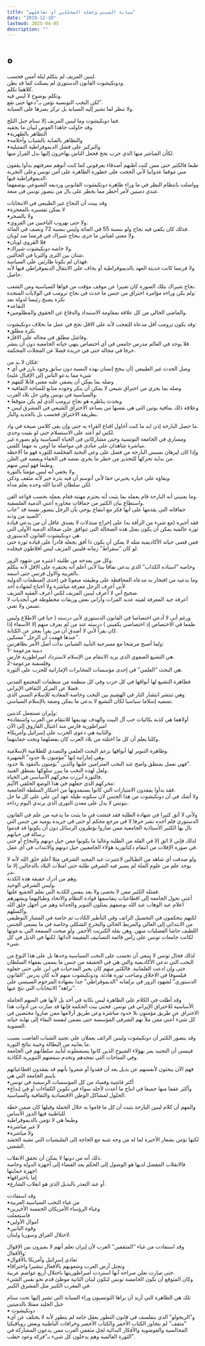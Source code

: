 ```yaml
---
title: "سبابة الصيني وغفلة المحللين أو تغافلهم"
date: "2019-12-10"
lastmod: 2025-04-05
description: ""
---
```

# **ه**

لينين المزيف لم يتكلم ليلة أمس فحسب.  
ودونكيشوت القانون الدستوري لم يسكت كما قد يظن.  
كلاهما تكلم.  
وتكلم بوضوح لا لبس فيه.  
لكن النخب التونسية تؤمن بـ”دعها حتى تقع”.  
ولا تنظر لما تشير إليه السبابة بل تركز بصرها على السبابة.

فما دونكيشوت وما لينين المزيف إلا سنام جبل الثلج.  
وقد حاولت جاهدا الغوص لبيان ما يخفيه  
▪︎التظاهر بالطهرية  
▪︎والتظاهر بالعناية بالشباب وأحلامه  
▪︎والتركيز على فشل الديموقراطية التمثيلية  
لكأن المباشر منها الذي جرب نجح فجعل الناس يهاجرون إليها بدل الفرار منها.

طبعا فالكثير حتى ممن كنت أظنهم أصدقاء يعرفوني كما كنت أتوهم معرفتهم بدأوا يقفون مني موقفا عدوانيا لأني ألححت على خطورة الظاهرة على أمن تونس وعلى التجربة الديموقراطية فيها.  
وواصلت بانتظام النظر في ما وراء ظاهرة دونكيشوت القانوني ورديفه الشيوعي بوصفهما عندي دميتين لأمر أخطر مما يخطر على بال من يتصور تونس في منعة.

وقد بينت أن النجاح غير الطبيعي في الانتخابات  
▪︎لا يمكن تفسيره بالمعجزة  
▪︎ولا بالسحر  
▪︎ولا حتى بهروب الناخبين من القروي.  
فذلك كان يكفي فيه نجاح ولو بنسبة 55 في المائة وليس بنسبة 72 ونصف في المائة.  
ولا معنى لقياس ما جرى بنجاح شيراك في فرنسا ضد لوبان.  
▪︎فلا القروي لوبان  
▪︎ولا خاصة دونكيشوت شيراك.  
شتان بين الثرى والثريا في الحالتين.  
فهذان لم يكونا طارئين على السياسة.  
ولا فرنسا كانت حديثة العهد بالديموقراطية أو يخاف على الانتقال الديموقراطي فيها لأنه حاصل.

نجاح شيراك بتلك الصورة كان تعبيرا عن موقف مؤقت من قواها السياسية ومن الشعب.  
ولم يكن وراءه مؤامرة اختراق من جنس ما حدث في نجاح ترومب في الولايات المتحدة:  
نكرة يصبح رئيسا لدولة بعد  
▪︎التقاعد  
▪︎والماضي الخالي من كل علاقة بمقاومة الاستبداد والدفاع عن الحقوق والمظلومين.

وقد يكون ترومب أقل مدعاة للتعجب لأنه على الاقل نجح في عمل ما بخلاف دونكيشوت:  
▪︎نكرة مطلق  
▪︎وفاشل مطلق في مجاله على الاقل.  
فلا يوجد في العالم مدرس جامعي في أي اختصاص ينهي حياته الجامعية دون أن ينشر حرفا في مجاله حتى في جريدة فضلا عن المجلات المحكمة.

فكان لا بد من:  
• وصل الحدث غير الطبيعي (أن ينجح إنسان بهذه النسبة دون سابق وجود بارز في أي شيء مما يدعو الناس إلى الإقبال عليه)  
• وصله بما يمكن أن يضفي عليه معنى قابلا للفهم  
• وصله بما يجري من اختراق شيعي لا يمكن أن ينكر وجوده متابع للساحة الثقافية والسياسية في تونس وفي جل بلاد العرب.  
• وبحدث يناظره هو نجاح ترومب الذي لم يكن متوقعا  
• وعلاقة ذلك بمافية بوتين التي هي نفسها من يساعد الاختراق الشيعي في المشرق ليس بطريقة الاختراق فحسب بل بالحديد والنار.

ما حصل البارحة إذن ايد ما كنت أحاول اقناع القراء به حتى وإن بقي كلامي صيحة في واد.  
لكني لم أعتد على الاستسلام حتى لو بقيت وحدي.  
ومساري في الجامعة التونسية وحتى مشاركاتي في الحياة السياسية ولو بصورة غير مباشرة شاهدان على عنادي في مواصلة ما أومن به مهما كلفني.  
وإذا كان لبرهان بسيس البارحة من فضل على وعي النخبة المخلصة للثورة فهو ما ألاحظه من بداية تحركها للتحذير من خطر ما يجري بعضه في الخفاء وبعضه في العلن.  
وطبعا فهو ليس منهم.  
ولا يخفي أنه ليس مؤمنا بالثورة.  
وبقاؤه على خياره يحيرني حقا لأني أتوسم أن فيه بذرة خير لأنه مثقف وذكي.  
لكن سلطان الدنيا الله وحده يعلم مداه.

وما يعنيني أنه البارحة قام بعمله بما يثبت أنه يحترم مهنته فقام بعمله بحسب قواعد الفن.  
واستطاع بيان الكثير من حماقات محاوره أعني الدمية الفلسفية.  
حماقاته التي يقدمها على أنها فكر مع انتفاخ يوحي بأن الرجل يتصور نفسه قد “جاب الصيد من وذنه”.  
فقد أجبره (مع شيء من الرأفة به) على إخراج مبتذلات لا يصدق عاقل أن من يدعي قيادة ثورة عالمية يمكن أن يكون بمثل هذه الضحالة التي تتوافق على ضحالة الدمية الأولى التي هي دونكيشوت القانون الدستوري.  
فمن قضى حياته الأكاديمية مثله لا يمكن أن يكون ذا أفق يجعله قادرا على قيادة ثورة حتى لو كان “سقراط” زمانه فلينين المزيف ليس أفلاطون فيخلده.

وكل من يمدحه من طلبته اعتبره من شهود الزور.  
وخاصة “استاذه الكذاب” الذي يدعي نفاقا بينا لأني أعلم أنه يحتقره على الاقل لأنه يتكلم بالعربية والاول فرنس حتى اسمه.  
وما يدعيه من افتخار به مدعاه المحافظة على وظيفته مبعوثا في إحدى المنظمات الدولية لأني أعرف الرجل معرفة مباشرة ولا أحتاج لشهادة أحد.  
صحيح أني لا أعرف لينين المزيف لكني أعرف الفقيه المزيف.  
أعرفه جيد المعرفة لقيته عديد المرات وأراني بعض وريقات مخطوطة في أبجديات لا تسمن ولا تغني.

ورغم أني لا أدعي اختصاصا في القانون الدستوري لأني درسته ( حبا في الاطلاع وليس طمعا في الاختصاص إذ اختصاصي يكفيني ) درسته عند من لم يعرف منهم إلا الأسماء إذا كان يقرأ لأني لا أصدق أن من يقرأ يعجز عن الكتابة.  
عندها فهمت أن الرجل “مسكين”.  
ولما أصبح مرشحا مع مسرحية التأييد الشبابي بدأت أصل الأمر بظاهرتين:  
1- دينية مزعومة  
هي التشيع الصفوي الذي يريد الانتقام من الإسلام لاسترداد امبراطورية فارس.  
2-وفلسفية مزعومة  
هي البحث “العلمي” في إحدى مؤسسات المخابرات الإماراتية للحرب على الثورة.

فظاهرة التشيع لها أبواقها في كل حزب وفي كل منظمة من منظمات المجتمع المدني فضلا عن المركز الثقافي الإيراني.  
وهي تنتشر انتشار النار في الهشيم بين النخب وخاصة المعادية للإسلام السني الذي تسميه إسلاما سياسيا لكأن التشيع لا يدعي ما يمكن وصفه بالإسلام السياسي.

وإيران تستعمل كذبتين:  
▪︎أولاهما هي كذبة بكائيات حب آل البيت والهدف تهديمها للانتقام من العرب واستعادة امبراطورية فارس منذ اغتيال الفاروق إلى الآن  
▪︎والثانية هي دعوى الحرب على إسرائيل وأمريكا.  
وكلنا يعلم أن كل ما احتلته من بلاد العرب كان بفضلهما وتحت حمايتهما.

وظاهرة التنوير لها أبواقها بزعم البحث العلمي والتصدي للظلامية الإسلامية.  
وهي إماراتية إنها “مؤمنون بلا حدود” الشهيرة.  
فهي تعمل بمنطق واضح عند النخب المترامين عليها والذين “يؤمنون بالنقود بلا حدود”.  
ولعل لهذه النخب ما يبرر سلوكها بمنطق العبيد.  
فالثورة أبرزت محركهم الأساسي في الحياة.  
محركهم الذي جعلهم في هذا الوضع الخلقي الأليم:  
فقد بدأوا يفقدون الامتيازات التي كانوا يستمدونها من احتكار السلطة الجامعية.  
ولا أشك في أن دونكيشوت من هذا الجنس لان سكوته طيلة عهد ابن علي على كل ما حل بتونس لا يدل على معدن الثوري الذي يرتدي اليوم رداءه.

ولأني لا أثق كثيرا في شهادة الطلبة فقد فتشت في ما يثبت ما يدعيه من علم في القانون الدستوري فلم أجده نشر حرفا لا في مرجع محكم أو حتى في جريدة يومية من جنس التي نال بها الكثير الأستاذية الجامعية ممن صاروا يؤطرون الرسائل دون أن يكونوا قد قدموا رسالة في حياتهم.  
لذلك فإني لا اثق إلا في القلة من الطلبة وغالبا ما يكونوا ممن حيل دونهم والنجاح أو حتى في صورة الإفلات من انتقام دكتاتورية هؤلاء الجامعيين حيل دونهم والانتداب في أي عمل.

ولو صدقت أي شاهد من الطبالين لاعتبرت عبد المجيد الشرفي مثلا أعلم خلق الله لأنه لا يوجد علم من علوم الملة لم يسير فيه الشرفي طلبة حتى امتلأت البلاد بالدجالين إلا ما ندر.  
وهم من أدرك حقيقة هذه الكذبة.  
وليس الشرفي الوحيد.  
فمثله الكثير ممن لا يحصى ولا يعد بنفس الكذبة التي يعلم الجميع علتها.  
أعني تحول الجامعة إلى اقطاعيات يتقاسمها قوادة النظام والاتحاد وطباليهما ويشهرهم اعلام عبد الوهاب عبد الله بوصفهم يمثلون التنوير والحداثة وهم من أجهل خلق الله وأكسلهم.  
لكنهم يتحكمون في التحصيل الزائف وفي التأطير الكاذب ثم خاصة في المسار التوظيفي من الابتدائي إلى العالي والمربط الخالي والتخرج الشكلي وخاصة في ما يسمى الجنس اللطيف حاشا الفضليات منهن. وهن بقلة الكبريت الأحمر. ولو صحت السمعة التي يدعونها لكانت جامعات تونس على رأس قائمة التصانيف المقيمة لأدائها. لكنها في الذيل في كل شيء.

لذلك فحال تونس لا ينبغي أن تحسب على النخب السياسية وحدها بل على هذا النوع من النخب التي تدعي الأكاديمية والتي هي في الحقيقة من جنس ما يسمى بفقهاء السلطان حتى وإن ادعت العلمانية. فالكثير منهم كان يحبر المدحيات في ابن علي حتى جعلوه فيلسوفا في الاخلاق وصاحب ثورة هادئة. ودونكيشوت منهم لأنه كان يدرس “القانون الدستوري” لشهود الزور في برلمانه “الديموقراطي” جدا بشهادة المرحوم السبسي على “نزاهة” الانتخابات التي نتج عنها.

وقد أطلت في الكلام على الظاهرة ليس نكاية في أحد بل لأنها هي السهم الحاملة الأساسية للاختراق الإيراني في تونس. فحتى بيت الحكمة فإنها قد صارت من أدوات هذا الاختراق عن طريق مؤمنون بلا حدود مباشرة وعن طريق أزلامها ممن صاروا مختصين في كل شيء أعني ممن ملأ بهم الشرفي المؤسسة حتى يضمن لنفسه البقاء إلى نهاية حياته العضوية.

وقد يتصور الكثير أن دونكيشوت ولينين الزائف يعملان على تجنيد الشباب الغاضب بسبب ما يعانيه من البطالة وخيبة نتائج الثورة.  
فينسى أن التجنيد يمر بهؤلاء الشيوخ الذين كانوا يستعملونه لتأبيد سلطانهم في الجامعة وفي الساحات التي تمجدهم وتخدم سمعتهم التنويرية الكاذبة.

فهم الآن يبحثون لأنفسهم عن بديل بعد أن فقدوا أو شعروا بأنهم قد يفقدون اقطاعياتهم باسم الجامعة التي هي  
▪︎أكثر فاشية وفساد من كل المؤسسات الرسمية في تونس  
▪︎وأكثر عقما منها جميعا في انتاج ما أعدت لأجله سواء في تكوين الكفاءات أو في إبداع الحلول لمشاكل الوطن الاقتصادية والثقافية والسياسية.

والمهم أن كلام لينين البارحة يثبت أن كل ما قاموا به خلال الحملة وقبلها كان ضمن خطة للباطنية فيها الدور الأساس.  
وطبعا هي لا تؤمن بالديموقراطية  
▪︎لا غير مباشرة  
▪︎ولا مباشرة  
لكنها تؤمن بشعار الأخيرة لما له من وجه شبه مع الحاجة إلى المليشيات التي تشبه الحشد الشعبي.

ذلك أنه من دونها لا يمكن أن تحقق الانقلاب.  
فالانقلاب المفضل لديها هو الوصول إلى الحكم بعد القضاء إلى أجهزة الدولة وخاصة اجهزة حمايتها  
▪︎إما باختراقها  
▪︎أو عند التعذر بالبديل الذي هو انقلاب الشارع.

وقد استفادت  
▪︎من غباء النخب السياسية العربية  
▪︎وغباء الرؤساء الأمريكان الخمسة الأخيرين  
فاستعملت  
▪︎أموال الأولين  
▪︎وقوة الثانين  
لاحتلال العراق وسوريا ولبنان.

وقد استفادت من غباء “المثقفين” العرب لأن إيران تعلم أنهم لا يميزون بين الاقوال والأفعال:  
▪︎تعادي إسرائيل وأمريكا بالأقوال  
▪︎وتحتل أرض العرب وشعوبهم بالأفعال تبشيرا واختراقا  
حتى صارت تعلن صراحة أنها استردت امبراطوريتها باحتلال أربع عواصم عربية.  
وكان المتوقع أن تكون الخامسة تونس لتكون لبنان الثانية موطئ قدم نحو نفس الشيء في المغرب الكبير مثل المشرق الكبير.

تلك هي الظاهرة التي أريد أن يراها التونسيون وراء السبابة التي تشير إليها تحت سنام جبل الجليد ممثلا بالدميتين  
▪︎ دونكيشوت  
▪︎و”الريجولو” الذي يتفلسف في قانون التطور بعقل جامد لم يتطور لأنه لا يختلف عن أي “مثقف” لم يتجاوز الكتاب الأحمر والكتاب الأخضر وخرافات الباطنية وبعض روبافيكيا المجالسية والفوضوية والأفكار البدائية لجل مثقفي العرب ممن يدعون المشاركة في الثورة العالمية وهم يدخلون كل شيء بـ”فركة وعود حطب”.

###
